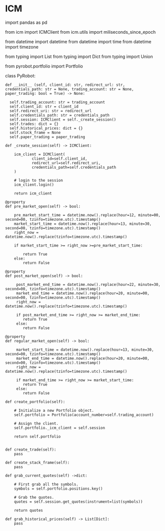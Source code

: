 # ICM
import pandas as pd

from icm import ICMClient
from icm.utils import miliseconds_since_epoch

from datetime import datetime
from datetime import time
from datetime import timezone

from typing import List
from typing import Dict
from typing import Union

from pyrobot.portfolio import Portfolio


class PyRobot:


    def __init__ (self, client_id: str, redirect_url: str, credentials_path: str = None, trading_account: str = None, paper_trading: bool = True) -> None:

      self.trading_account: str = trading_account  
      self.client_id: str = client_id
      self.redirect_uri: str = redirect_url
      self.credentials_path: str = credentials_path
      self.session: ICMClient = self._create_session()
      self.trades: dict = {}
      self.historical_prices: dict = {}
      self.stock_frame = None
      self.paper_trading = paper_trading

    def _create_session(self) -> ICMClient: 
      
        icm_client = ICMClient(
                client_id=self.client_id,
                redirect_url=self.redirect_uri,
                credentials_path=self.credentials_path
        )

        # login to the session
        icm_client.login()

        return icm_client
    
    @property
    def pre_market_open(self) -> bool:
        
        pre_market_start_time = datetime.now().replace(hour=12, minute=00, second=00, tzinfo=timezone.utc).timestamp()
        market_start_time = datetime.now().replace(hour=13, minute=30, second=00, tzinfo=timezone.utc).timestamp()
        right_now = datetime.now().replace(tzinfo=timezone.utc).timestamp()

        if market_start_time >= right_now >=pre_market_start_time:

            return True
        else:
            return False

    @property
    def post_market_open(self) -> bool:
         
         post_market_end_time = datetime.now().replace(hour=22, minute=30, second=00, tzinfo=timezone.utc).timestamp()
         market_end_time = datetime.now().replace(hour=20, minute=00, second=00, tzinfo=timezone.utc).timestamp()
         right_now = datetime.now().replace(tzinfo=timezone.utc).timestamp()

         if post_market_end_time >= right_now >= market_end_time:
            return True
         else:
            return False

    @property
    def regular_market_open(self) -> bool:
         
         market_start_time = datetime.now().replace(hour=13, minute=30, second=00, tzinfo=timezone.utc).timestamp()
         market_end_time = datetime.now().replace(hour=20, minute=00, second=00, tzinfo=timezone.utc).timestamp()
         right_now = datetime.now().replace(tzinfo=timezone.utc).timestamp()

         if market_end_time >= right_now >= market_start_time:
            return True
         else:
            return False

    def create_portfolio(self):

        # Initialize a new Portfolio object.
        self.portfolio = Portfolio(account_number=self.trading_account)

        # Assign the client.
        self.portfolio._icm_client = self.session

        return self.portfolio


    def create_trade(self):
        pass

    def create_stack_frame(self):
        pass

    def grab_current_quotes(self) ->dict:
        
        # First grab all the symbols.
        symbols = self.portfolio.positions.key()

        # Grab the quotes.
        quotes = self.session.get_quotes(instrument=list(symbols))
        
        return quotes
    
    def grab_historical_prices(self) -> List[Dict]:
        pass

    
